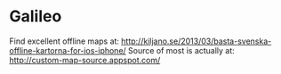 # Galileo
Find excellent offline maps at: http://kiljano.se/2013/03/basta-svenska-offline-kartorna-for-ios-iphone/
Source of most is actually at: http://custom-map-source.appspot.com/
